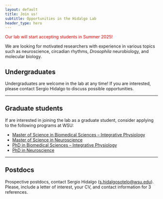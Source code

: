```yaml
---
layout: default
title: Join us!
subtitle: Opportunities in the Hidalgo Lab
header_type: hero
---
```

<link href="/assets/css/main.css" rel="stylesheet" />
<span style="color:red">Our lab will start accepting students in Summer 2025!</span>

We are looking for motivated researchers with experience in various topics such as neuroscience, circadian rhythms, *Drosophila* neurobiology, and molecular biology.

## Undergraduates

Undergraduates are welcome in the lab at any time! If you are interested, please contact Sergio Hidalgo to discuss possible opportunities. 

<hr>

## Graduate students

If are interested in joining the lab as a graduate student, consider applying to the following programs at WSU:
- [Master of Science in Biomedical Sciences – Integrative Physiology](https://gradschool.wsu.edu/degrees/factsheet/master-of-science-in-veterinary-science-ipn/)
- [Master of Science in Neuroscience](https://gradschool.wsu.edu/degrees/factsheet/master-of-science-in-neuroscience/)
- [PhD in Biomedical Sciences – Integrative Physiology](https://vetmed.wsu.edu/education/graduate-degrees/ph-d-integrative-physiology/)
- [PhD in Neuroscience](https://vetmed.wsu.edu/graduate-degrees/ph-d-in-neuroscience/)
<hr>

## Postdocs
Prospective postdocs, contact Sergio Hidalgo (s.hidalgosotelo@wsu.edu). Please, include a letter of interest, your CV, and contact information for 3 references. 

 

